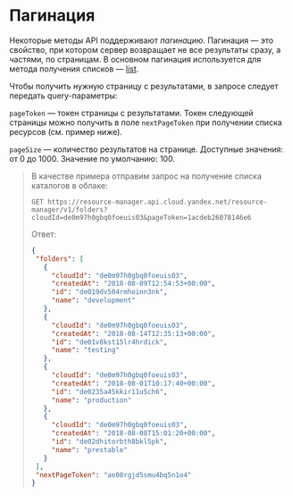 # Пагинация

Некоторые методы API поддерживают _пагинацию_. Пагинация — это свойство, при котором
 сервер возвращает не все результаты сразу, а частями, по страницам. В основном пагинация
 используется для метода получения списков — [list](standard-methods.md#method-list).

Чтобы получить нужную страницу с результатами, в запросе следует передать query-параметры:

`pageToken` — токен страницы с результатами. Токен
 следующей страницы можно получить в поле `nextPageToken` при
 получении списка ресурсов (см. пример ниже).

`pageSize` — количество результатов на странице. Доступные
 значения: от 0 до 1000. Значение по умолчанию: 100.

>В качестве примера отправим запрос на получение списка каталогов в облаке:
>
>```
>GET https://resource-manager.api.cloud.yandex.net/resource-manager/v1/folders?cloudId=de0m97h0gbq0foeuis03&pageToken=1acdeb26078146e6
>```
>
>Ответ:
>
>```json
>{
>  "folders": [
>    {
>      "cloudId": "de0m97h0gbq0foeuis03",
>      "createdAt": "2018-08-09T12:54:53+00:00",
>      "id": "de019dv504rmhoinn3nk",
>      "name": "development"
>    },
>    {
>      "cloudId": "de0m97h0gbq0foeuis03",
>      "createdAt": "2018-08-14T12:35:13+00:00",
>      "id": "de01v8kst15lr4hrdick",
>      "name": "testing"
>    },
>    {
>      "cloudId": "de0m97h0gbq0foeuis03",
>      "createdAt": "2018-08-01T10:17:40+00:00",
>      "id": "de0235a45kkir11u5ch6",
>      "name": "production"
>    },
>    {
>      "cloudId": "de0m97h0gbq0foeuis03",
>      "createdAt": "2018-08-08T15:01:20+00:00",
>      "id": "de02dhitorbth8bkl5pk",
>      "name": "prestable"
>    }
>  ],
>  "nextPageToken": "ae08rgjd5smu4bq5n1o4"
>}
>```


